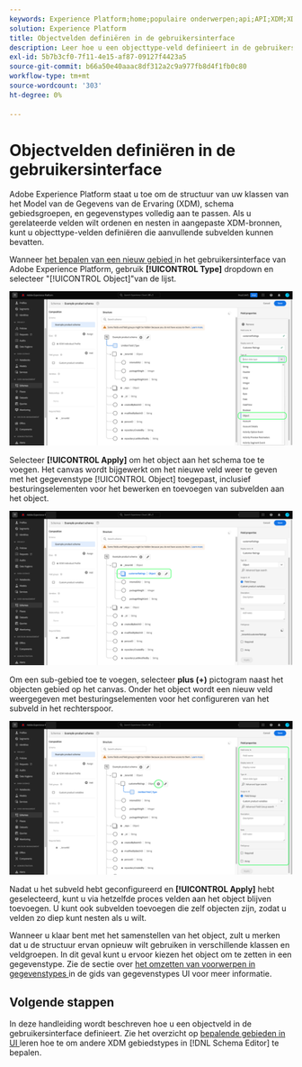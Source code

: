 ```yaml
---
keywords: Experience Platform;home;populaire onderwerpen;api;API;XDM;XDM systeem;ervaringsgegevensmodel;gegevensmodel;ui;werkruimte;object;field;
solution: Experience Platform
title: Objectvelden definiëren in de gebruikersinterface
description: Leer hoe u een objecttype-veld definieert in de gebruikersinterface van het Experience Platform.
exl-id: 5b7b3cf0-7f11-4e15-af87-09127f4423a5
source-git-commit: b66a50e40aaac8df312a2c9a977fb8d4f1fb0c80
workflow-type: tm+mt
source-wordcount: '303'
ht-degree: 0%

---
```


# Objectvelden definiëren in de gebruikersinterface

Adobe Experience Platform staat u toe om de structuur van uw klassen van het Model van de Gegevens van de Ervaring (XDM), schema gebiedsgroepen, en gegevenstypes volledig aan te passen. Als u gerelateerde velden wilt ordenen en nesten in aangepaste XDM-bronnen, kunt u objecttype-velden definiëren die aanvullende subvelden kunnen bevatten.

Wanneer [ het bepalen van een nieuw gebied ](./overview.md#define) in het gebruikersinterface van Adobe Experience Platform, gebruik **[!UICONTROL Type]** dropdown en selecteer &quot;[!UICONTROL Object]&quot;van de lijst.

![](../../images/ui/fields/special/object.png)

Selecteer **[!UICONTROL Apply]** om het object aan het schema toe te voegen. Het canvas wordt bijgewerkt om het nieuwe veld weer te geven met het gegevenstype [!UICONTROL Object] toegepast, inclusief besturingselementen voor het bewerken en toevoegen van subvelden aan het object.

![](../../images/ui/fields/special/object-applied.png)

Om een sub-gebied toe te voegen, selecteer **plus (+)** pictogram naast het objecten gebied op het canvas. Onder het object wordt een nieuw veld weergegeven met besturingselementen voor het configureren van het subveld in het rechterspoor.

![](../../images/ui/fields/special/object-add-field.png)

Nadat u het subveld hebt geconfigureerd en **[!UICONTROL Apply]** hebt geselecteerd, kunt u via hetzelfde proces velden aan het object blijven toevoegen. U kunt ook subvelden toevoegen die zelf objecten zijn, zodat u velden zo diep kunt nesten als u wilt.

Wanneer u klaar bent met het samenstellen van het object, zult u merken dat u de structuur ervan opnieuw wilt gebruiken in verschillende klassen en veldgroepen. In dit geval kunt u ervoor kiezen het object om te zetten in een gegevenstype. Zie de sectie over [ het omzetten van voorwerpen in gegevenstypes ](../resources/data-types.md#convert) in de gids van gegevenstypes UI voor meer informatie.

## Volgende stappen

In deze handleiding wordt beschreven hoe u een objectveld in de gebruikersinterface definieert. Zie het overzicht op [ bepalende gebieden in UI ](./overview.md#special) leren hoe te om andere XDM gebiedstypes in [!DNL Schema Editor] te bepalen.
